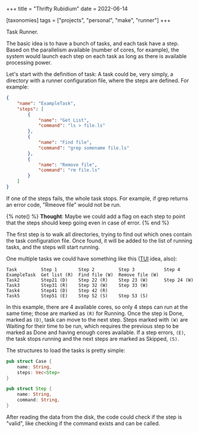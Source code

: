 +++
title = "Thrifty Rubidium"
date = 2022-06-14

[taxonomies]
tags = ["projects", "personal", "make", "runner"]
+++

Task Runner.

The basic idea is to have a bunch of tasks, and each task have a step. Based on
the parallelism available (number of cores, for example), the system would
launch each step on each task as long as there is available processing power.

Let's start with the definition of task: A task could be, very simply, a
directory with a runner configuration file, where the steps are defined. For
example:

```json
{
	"name": "ExampleTask",
	"steps": [
		{
			"name": "Get List",
			"command": "ls > file.ls"
		},
		{
			"name": "Find file",
			"command": "grep somename file.ls"
		},
		{
			"name": "Remove file",
			"command": "rm file.ls"
		}
	]
}
```

If one of the steps fails, the whole task stops. For example, if grep returns
an error code, "Rmeove file" would not be run.

{% note() %}
**Thought**: Maybe we could add a flag on each step to point that the steps
should keep going even in case of error.
{% end %}

The first step is to walk all directories, trying to find out which ones
contain the task configuration file. Once found, it will be added to the list
of running tasks, and the steps will start running.

One multiple tasks we could have something like this
([TUI](https://github.com/fdehau/tui-rs) idea, also):

```
Task         Step 1        Step 2         Step 3           Step 4
ExampleTask  Get list (R)  Find file (W)  Remove file (W)
Task2        Step21 (D)    Step 22 (R)    Step 23 (W)      Step 24 (W)
Task3        Step31 (R)    Step 32 (W)    Step 33 (W)
Task4        Step41 (D)    Step 42 (R)
Task5        Step51 (E)    Step 52 (S)    Step 53 (S)
```

In this example, there are 4 available cores, so only 4 steps can run at the
same time; those are marked as `(R)` for Running. Once the step is Done, marked
as `(D)`, task can move to the next step. Steps marked with `(W)` are Waiting
for their time to be run, which requires the previous step to be marked as Done
and having enough cores available. If a step errors, `(E)`, the task stops
running and the next steps are marked as Skipped, `(S)`.

The structures to load the tasks is pretty simple:

```rust
pub struct Case {
	name: String,
	steps: Vec<Step>
}

pub struct Step {
	name: String,
	command: String,
}
```

After reading the data from the disk, the code could check if the step is "valid", 
like checking if the command exists and can be called.
